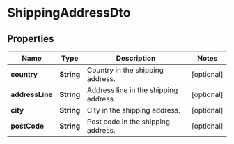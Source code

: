 

# ShippingAddressDto


## Properties

| Name | Type | Description | Notes |
|------------ | ------------- | ------------- | -------------|
|**country** | **String** | Country in the shipping address. |  [optional] |
|**addressLine** | **String** | Address line in the shipping address. |  [optional] |
|**city** | **String** | City in the shipping address. |  [optional] |
|**postCode** | **String** | Post code in the shipping address. |  [optional] |



